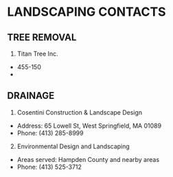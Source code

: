 # LANDSCAPING CONTACTS

## TREE REMOVAL

1. Titan Tree Inc.
  - 455-150
  - 

## DRAINAGE

1. Cosentini Construction & Landscape Design
  - Address: 65 Lowell St, West Springfield, MA 01089
  - Phone: (413) 285-8999
  
2. Environmental Design and Landscaping 
  - Areas served: Hampden County and nearby areas
  - Phone: (413) 525-3712
